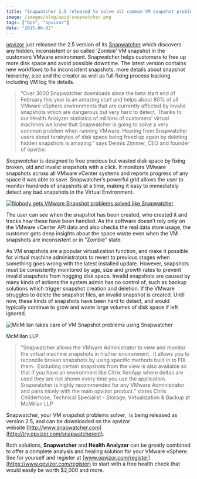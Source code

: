 ```yaml
---
title: "Snapwatcher 2.5 released to solve all common VM snapshot problems in VMware"
image: /images/blog/wpid-snapwatcher.png
tags: ["Ops", "opvizor"]
date: "2015-06-02"
---
```


[opvizor](https://www.opvizor.com "opvizor ") just released the 2.5 version of its [Snapwatcher](http://www.snapwatcher.com "Snapwatcher ") which discovers any hidden, inconsistent or so called ‘Zombie’ VM snapshot in the customers VMware environment. Snapwatcher helps customers to free up more disk space and avoid possible downtime. The latest version contains new workflows to fix inconsistent snapshots, more details about snapshot hierarchy, size and the creator as well as full fixing process tracking including VM log file details.

> “Over 3000 Snapwatcher downloads since the beta start end of February this year is an amazing start and helps about 80% of all VMware vSphere environments that are currently affected by invalid snapshots which are dangerous but very hard to detect. Thanks to our Health Analyzer statistics of millions of customers’ virtual machines we knew that Snapwatcher is going to solve a very common problem when running VMware. Hearing from Snapwatcher users about terabytes of disk space being freed up again by deleting hidden snapshots is amazing.” says Dennis Zimmer, CEO and founder of opvizor.

_Snapwatcher_ is designed to free precious but wasted disk space by fixing broken, old and invalid snapshots with a click. It monitors VMware snapshots across all VMware vCenter systems and reports progress of any space it was able to save. Snapwatcher’s powerful grid allows the user to monitor hundreds of snapshots at a time, making it easy to immediately detect any bad snapshots in the Virtual Environment.

[![Nobody gets VMware Snapshot problems solved like Snapwatcher](/images/blog/wpid-snapwatcher.png)](http://try.opvizor.com/snapwatcherent)

The user can see when the snapshot has been created, who created it and tracks how these have been handled. As the software doesn’t rely only on the VMware vCenter API data and also checks the real data store usage, the customer gets deep insights about the space waste even when the VM snapshots are inconsistent or in “Zombie” state.

As VM snapshots are a popular virtualization function, and make it possible for virtual machine administrators to revert to previous stages when something goes wrong with the latest installed update. However, snapshots must be consistently monitored by age, size and growth rates to prevent invalid snapshots from hogging disk space. Invalid snapshots are caused by many kinds of actions the system admin has no control of, such as backup solutions which trigger snapshot creation and deletion. If the VMware struggles to delete the snapshot files, an invalid snapshot is created. Until now, these kinds of snapshots have been hard to detect, and would typically continue to grow and waste large volumes of disk space if left ignored.

![McMillan takes care of VM Snapshot problems using Snapwatcher](/images/blog/wpid-mcmillan.png)

McMillan LLP.

> "Snapwatcher allows the VMware Administrator to view and monitor the virtual machine snapshots in his/her environment.  It allows you to reconcile broken snapshots by using specific methods built in to FIX them.  Excluding certain snapshots from the view is also available so that if you have an environment like Citrix XenApp where deltas are used they are not shown every time you use the application.  Snapwatcher is highly recommended for any VMware Administrator and pairs nicely with the main opvizor product." states Chris Childerhose, Technical Specialist - Storage, Virtualization & Backup at McMillan LLP

Snapwatcher, your VM snapshot problems solver,  is being released as version 2.5, and can be downloaded on the opvizor website [http://www.snapwatcher.com](http://try.opvizor.com/snapwatcherent).

Both solutions, **Snapwatcher** and **Health Analyzer** can be greatly combined to offer a complete analysis and healing solution for your VMware vSphere. See for yourself and register at [www.opvizor.com/register](https://www.opvizor.com/register) to start with a free health check that would easily be worth $2,000 and more.
